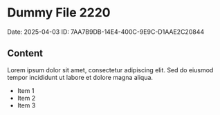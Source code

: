 # Dummy File 2220

Date: 2025-04-03
ID: 7AA7B9DB-14E4-400C-9E9C-D1AAE2C20844

## Content

Lorem ipsum dolor sit amet, consectetur adipiscing elit.
Sed do eiusmod tempor incididunt ut labore et dolore magna aliqua.

* Item 1
* Item 2
* Item 3
